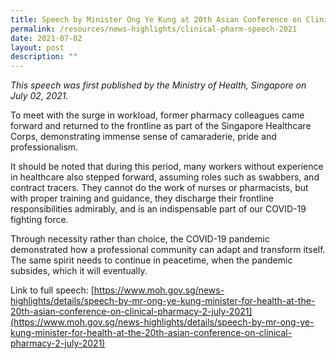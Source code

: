 ```yaml
---
title: Speech by Minister Ong Ye Kung at 20th Asian Conference on Clinical Pharmacy
permalink: /resources/news-highlights/clinical-pharm-speech-2021
date: 2021-07-02
layout: post
description: ""
---
```

*This speech was first published by the Ministry of Health, Singapore on July 02, 2021.*

To meet with the surge in workload, former pharmacy colleagues came forward and returned to the frontline as part of the Singapore Healthcare Corps, demonstrating immense sense of camaraderie, pride and professionalism. 

It should be noted that during this period, many workers without experience in healthcare also stepped forward, assuming roles such as swabbers, and contract tracers. They cannot do the work of nurses or pharmacists, but with proper training and guidance, they discharge their frontline responsibilities admirably, and is an indispensable part of our COVID-19 fighting force. 

Through necessity rather than choice, the COVID-19 pandemic demonstrated how a professional community can adapt and transform itself. The same spirit needs to continue in peacetime, when the pandemic subsides, which it will eventually. 

Link to full speech: [https://www.moh.gov.sg/news-highlights/details/speech-by-mr-ong-ye-kung-minister-for-health-at-the-20th-asian-conference-on-clinical-pharmacy-2-july-2021](https://www.moh.gov.sg/news-highlights/details/speech-by-mr-ong-ye-kung-minister-for-health-at-the-20th-asian-conference-on-clinical-pharmacy-2-july-2021)